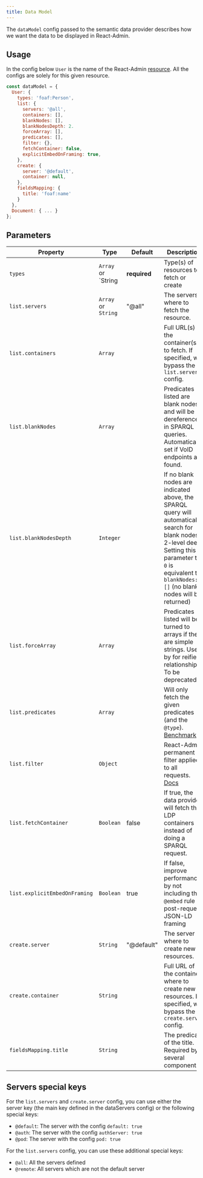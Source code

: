 ```yaml
---
title: Data Model
---
```


The `dataModel` config passed to the semantic data provider describes how we want the data to be displayed in React-Admin.

## Usage

In the config below `User` is the name of the React-Admin [resource](https://marmelab.com/react-admin/doc/3.19/Resource.html).
All the configs are solely for this given resource.

```js
const dataModel = {
  User: {
    types: 'foaf:Person',
    list: {
      servers: '@all',
      containers: [],
      blankNodes: [],
      blankNodesDepth: 2.
      forceArray: [],
      predicates: [],
      filter: {},
      fetchContainer: false,
      explicitEmbedOnFraming: true,
    },
    create: {
      server: '@default',
      container: null,
    },
    fieldsMapping: {
      title: 'foaf:name'
    }
  },
  Document: { ... }
};
```

## Parameters

| Property                      | Type                | Default      | Description                                                                                                                                                                                                       |
| ----------------------------- | ------------------- | ------------ | ----------------------------------------------------------------------------------------------------------------------------------------------------------------------------------------------------------------- |
| `types`                       | `Array` or `String  | **required** | Type(s) of resources to fetch or create                                                                                                                                                                           |
| `list.servers`                | `Array` or `String` | "@all"       | The servers where to fetch the resource.                                                                                                                                                                          |
| `list.containers`             | `Array`             |              | Full URL(s) of the container(s) to fetch. If specified, will bypass the `list.servers` config.                                                                                                                    |
| `list.blankNodes`             | `Array`             |              | Predicates listed are blank nodes and will be dereferenced in SPARQL queries. Automatically set if VoID endpoints are found.                                                                                      |
| `list.blankNodesDepth`        | `Integer`           |              | If no blank nodes are indicated above, the SPARQL query will automatically search for blank nodes 2-level deep. Setting this parameter to `0` is equivalent to `blankNodes: []` (no blank nodes will be returned) |
| `list.forceArray`             | `Array`             |              | Predicates listed will be turned to arrays if they are simple strings. Used by for reified relationship. To be deprecated.                                                                                        |
| `list.predicates`             | `Array`             |              | Will only fetch the given predicates (and the `@type`). [Benchmark](https://github.com/assemblee-virtuelle/semapps/pull/1026)                                                                                     |
| `list.filter`                 | `Object`            |              | React-Admin permanent filter applied to all requests. [Docs](https://marmelab.com/react-admin/doc/3.19/List.html#filter-permanent-filter)                                                                         |
| `list.fetchContainer`         | `Boolean`           | false        | If true, the data provider will fetch the LDP containers instead of doing a SPARQL request.                                                                                                                       |
| `list.explicitEmbedOnFraming` | `Boolean`           | true         | If false, improve performances by not including the `@embed` rule in post-request JSON-LD framing                                                                                                                 |
| `create.server`               | `String`            | "@default"   | The server where to create new resources.                                                                                                                                                                         |
| `create.container`            | `String`            |              | Full URL of the container where to create new resources. If specified, will bypass the `create.server` config.                                                                                                    |
| `fieldsMapping.title`         | `String`            |              | The predicate of the title. Required by several components.                                                                                                                                                       |

## Servers special keys

For the `list.servers` and `create.server` config, you can use either the server key (the main key defined in the dataServers config) or the following special keys:

- `@default`: The server with the config `default: true`
- `@auth`: The server with the config `authServer: true`
- `@pod`: The server with the config `pod: true`

For the `list.servers` config, you can use these additional special keys:

- `@all`: All the servers defined
- `@remote`: All servers which are not the default server
